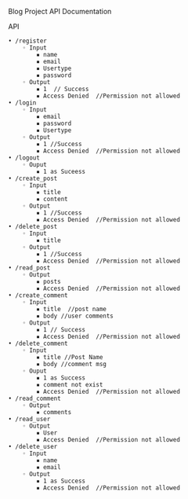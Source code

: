 Blog Project
API Documentation

API

    • /register
        ◦ Input
            ▪ name
            ▪ email
            ▪ Usertype
            ▪ password
        ◦ Output
            ▪ 1  // Success
            ▪ Access Denied  //Permission not allowed
    • /login
        ◦ Input
            ▪ email
            ▪ password
            ▪ Usertype
        ◦ Output
            ▪ 1 //Success
            ▪ Access Denied  //Permission not allowed
    • /logout
        ◦ Ouput
            ▪ 1 as Suceess
    • /create_post
        ◦ Input
            ▪ title
            ▪ content
        ◦ Output
            ▪ 1 //Success
            ▪ Access Denied  //Permission not allowed
    • /delete_post
        ◦ Input
            ▪ title
        ◦ Output
            ▪ 1 //Success
            ▪ Access Denied  //Permission not allowed
    • /read_post
        ◦ Output
            ▪ posts 
            ▪ Access Denied  //Permission not allowed
    • /create_comment
        ◦ Input
            ▪ title  //post name
            ▪ body //user comments
        ◦ Output
            ▪ 1 // Success
            ▪ Access Denied  //Permission not allowed
    • /delete_comment
        ◦ Input
            ▪ title //Post Name
            ▪ body //comment msg
        ◦ Ouput
            ▪ 1 as Success
            ▪ comment not exist
            ▪ Access Denied  //Permission not allowed
    • /read_comment
        ◦ Output
            ▪ comments 
    • /read_user
        ◦ Output
            ▪ User 
            ▪ Access Denied  //Permission not allowed
    • /delete_user
        ◦ Input
            ▪ name
            ▪ email
        ◦ Output
            ▪ 1 as Success
            ▪ Access Denied  //Permission not allowed
